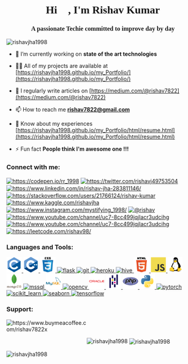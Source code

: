 

  
   <p style="display: flex;justify-content: center;"><img src="https://cdn.dribbble.com/users/1162077/screenshots/3848914/programmer.gif" alt="" srcset="" style="max-width: 35%;"></p>

<h1  align="center" style="font-family: cursive;">Hi 👋, I'm Rishav Kumar </h1>
<h3  align="center" style="font-family: cursive;">A passionate Techie committed to improve day by day
</h3>

<p align="left"> <img src="https://komarev.com/ghpvc/?username=rishavjha1998&label=Profile%20views&color=0e75b6&style=flat" alt="rishavjha1998" /> </p>
<!-- 
<p align="left"> <a href="https://twitter.com/https://twitter.com/rishavj49753504" target="blank"><img src="https://img.shields.io/twitter/follow/https://twitter.com/rishavj49753504?logo=twitter&style=for-the-badge" alt="https://twitter.com/rishavj49753504" /></a> </p> -->

- 🔭 I’m currently working on **state of the art technologies**

- 👨‍💻 All of my projects are available at [https://rishavjha1998.github.io/my_Portfolio/](https://rishavjha1998.github.io/my_Portfolio/)

- 📝 I regularly write articles on [https://medium.com/@rishav7822](https://medium.com/@rishav7822)

- 📫 How to reach me **rishav7822@gmail.com**

- 📄 Know about my experiences [https://rishavjha1998.github.io/my_Portfolio/html/resume.html](https://rishavjha1998.github.io/my_Portfolio/html/resume.html)

- ⚡ Fun fact **People think I'm awesome one !!!**

<h3 align="left">Connect with me:</h3>
<p align="left">
<a href="https://codepen.io/https://codepen.io/rr_1998" target="blank"><img align="center" src="https://raw.githubusercontent.com/rahuldkjain/github-profile-readme-generator/master/src/images/icons/Social/codepen.svg" alt="https://codepen.io/rr_1998" height="30" width="40" /></a>
<a href="https://twitter.com/https://twitter.com/rishavj49753504" target="blank"><img align="center" src="https://raw.githubusercontent.com/rahuldkjain/github-profile-readme-generator/master/src/images/icons/Social/twitter.svg" alt="https://twitter.com/rishavj49753504" height="30" width="40" /></a>
<a href="https://linkedin.com/in/https://www.linkedin.com/in/rishav-jha-283811146/" target="blank"><img align="center" src="https://raw.githubusercontent.com/rahuldkjain/github-profile-readme-generator/master/src/images/icons/Social/linked-in-alt.svg" alt="https://www.linkedin.com/in/rishav-jha-283811146/" height="30" width="40" /></a>
<a href="https://stackoverflow.com/users/https://stackoverflow.com/users/21766124/rishav-kumar" target="blank"><img align="center" src="https://raw.githubusercontent.com/rahuldkjain/github-profile-readme-generator/master/src/images/icons/Social/stack-overflow.svg" alt="https://stackoverflow.com/users/21766124/rishav-kumar" height="30" width="40" /></a>
<a href="https://kaggle.com/https://www.kaggle.com/rishavjha" target="blank"><img align="center" src="https://raw.githubusercontent.com/rahuldkjain/github-profile-readme-generator/master/src/images/icons/Social/kaggle.svg" alt="https://www.kaggle.com/rishavjha" height="30" width="40" /></a>
<a href="https://instagram.com/https://www.instagram.com/mystifying_1998/" target="blank"><img align="center" src="https://raw.githubusercontent.com/rahuldkjain/github-profile-readme-generator/master/src/images/icons/Social/instagram.svg" alt="https://www.instagram.com/mystifying_1998/" height="30" width="40" /></a>
<a href="https://medium.com/@rishav" target="blank"><img align="center" src="https://raw.githubusercontent.com/rahuldkjain/github-profile-readme-generator/master/src/images/icons/Social/medium.svg" alt="@rishav" height="30" width="40" /></a>
<a href="https://www.youtube.com/c/https://www.youtube.com/channel/uc7-8cc499jqjlacr3udcihg" target="blank"><img align="center" src="https://raw.githubusercontent.com/rahuldkjain/github-profile-readme-generator/master/src/images/icons/Social/youtube.svg" alt="https://www.youtube.com/channel/uc7-8cc499jqjlacr3udcihg" height="30" width="40" /></a>
<a href="https://www.hackerrank.com/https://www.youtube.com/channel/uc7-8cc499jqjlacr3udcihg" target="blank"><img align="center" src="https://raw.githubusercontent.com/rahuldkjain/github-profile-readme-generator/master/src/images/icons/Social/hackerrank.svg" alt="https://www.youtube.com/channel/uc7-8cc499jqjlacr3udcihg" height="30" width="40" /></a>
<a href="https://www.leetcode.com/https://leetcode.com/rishav98/" target="blank"><img align="center" src="https://raw.githubusercontent.com/rahuldkjain/github-profile-readme-generator/master/src/images/icons/Social/leet-code.svg" alt="https://leetcode.com/rishav98/" height="30" width="40" /></a>
</p>

<h3 align="left">Languages and Tools:</h3>
<p align="left"> <a href="https://www.cprogramming.com/" target="_blank" rel="noreferrer"> <img src="https://raw.githubusercontent.com/devicons/devicon/master/icons/c/c-original.svg" alt="c" width="40" height="40"/> </a> <a href="https://www.w3schools.com/cpp/" target="_blank" rel="noreferrer"> <img src="https://raw.githubusercontent.com/devicons/devicon/master/icons/cplusplus/cplusplus-original.svg" alt="cplusplus" width="40" height="40"/> </a> <a href="https://www.w3schools.com/css/" target="_blank" rel="noreferrer"> <img src="https://raw.githubusercontent.com/devicons/devicon/master/icons/css3/css3-original-wordmark.svg" alt="css3" width="40" height="40"/> </a> <a href="https://flask.palletsprojects.com/" target="_blank" rel="noreferrer"> <img src="https://www.vectorlogo.zone/logos/pocoo_flask/pocoo_flask-icon.svg" alt="flask" width="40" height="40"/> </a> <a href="https://git-scm.com/" target="_blank" rel="noreferrer"> <img src="https://www.vectorlogo.zone/logos/git-scm/git-scm-icon.svg" alt="git" width="40" height="40"/> </a> <a href="https://heroku.com" target="_blank" rel="noreferrer"> <img src="https://www.vectorlogo.zone/logos/heroku/heroku-icon.svg" alt="heroku" width="40" height="40"/> </a> <a href="https://hive.apache.org/" target="_blank" rel="noreferrer"> <img src="https://www.vectorlogo.zone/logos/apache_hive/apache_hive-icon.svg" alt="hive" width="40" height="40"/> </a> <a href="https://www.w3.org/html/" target="_blank" rel="noreferrer"> <img src="https://raw.githubusercontent.com/devicons/devicon/master/icons/html5/html5-original-wordmark.svg" alt="html5" width="40" height="40"/> </a> <a href="https://developer.mozilla.org/en-US/docs/Web/JavaScript" target="_blank" rel="noreferrer"> <img src="https://raw.githubusercontent.com/devicons/devicon/master/icons/javascript/javascript-original.svg" alt="javascript" width="40" height="40"/> </a> <a href="https://www.linux.org/" target="_blank" rel="noreferrer"> <img src="https://raw.githubusercontent.com/devicons/devicon/master/icons/linux/linux-original.svg" alt="linux" width="40" height="40"/> </a> <a href="https://www.mongodb.com/" target="_blank" rel="noreferrer"> <img src="https://raw.githubusercontent.com/devicons/devicon/master/icons/mongodb/mongodb-original-wordmark.svg" alt="mongodb" width="40" height="40"/> </a> <a href="https://www.microsoft.com/en-us/sql-server" target="_blank" rel="noreferrer"> <img src="https://www.svgrepo.com/show/303229/microsoft-sql-server-logo.svg" alt="mssql" width="40" height="40"/> </a> <a href="https://www.mysql.com/" target="_blank" rel="noreferrer"> <img src="https://raw.githubusercontent.com/devicons/devicon/master/icons/mysql/mysql-original-wordmark.svg" alt="mysql" width="40" height="40"/> </a> <a href="https://opencv.org/" target="_blank" rel="noreferrer"> <img src="https://www.vectorlogo.zone/logos/opencv/opencv-icon.svg" alt="opencv" width="40" height="40"/> </a> <a href="https://www.oracle.com/" target="_blank" rel="noreferrer"> <img src="https://raw.githubusercontent.com/devicons/devicon/master/icons/oracle/oracle-original.svg" alt="oracle" width="40" height="40"/> </a> <a href="https://pandas.pydata.org/" target="_blank" rel="noreferrer"> <img src="https://raw.githubusercontent.com/devicons/devicon/2ae2a900d2f041da66e950e4d48052658d850630/icons/pandas/pandas-original.svg" alt="pandas" width="40" height="40"/> </a> <a href="https://www.php.net" target="_blank" rel="noreferrer"> <img src="https://raw.githubusercontent.com/devicons/devicon/master/icons/php/php-original.svg" alt="php" width="40" height="40"/> </a> <a href="https://www.python.org" target="_blank" rel="noreferrer"> <img src="https://raw.githubusercontent.com/devicons/devicon/master/icons/python/python-original.svg" alt="python" width="40" height="40"/> </a> <a href="https://pytorch.org/" target="_blank" rel="noreferrer"> <img src="https://www.vectorlogo.zone/logos/pytorch/pytorch-icon.svg" alt="pytorch" width="40" height="40"/> </a> <a href="https://scikit-learn.org/" target="_blank" rel="noreferrer"> <img src="https://upload.wikimedia.org/wikipedia/commons/0/05/Scikit_learn_logo_small.svg" alt="scikit_learn" width="40" height="40"/> </a> <a href="https://seaborn.pydata.org/" target="_blank" rel="noreferrer"> <img src="https://seaborn.pydata.org/_images/logo-mark-lightbg.svg" alt="seaborn" width="40" height="40"/> </a> <a href="https://www.tensorflow.org" target="_blank" rel="noreferrer"> <img src="https://www.vectorlogo.zone/logos/tensorflow/tensorflow-icon.svg" alt="tensorflow" width="40" height="40"/> </a> </p>

<h3 align="left">Support:</h3>
<p><a href="https://www.buymeacoffee.com/https://www.buymeacoffee.com/rishav7822x"> <img align="left" src="https://cdn.buymeacoffee.com/buttons/v2/default-yellow.png" height="50" width="210" alt="https://www.buymeacoffee.com/rishav7822x" /></a></p><br><br>

<p><img align="left" src="https://github-readme-stats.vercel.app/api/top-langs?username=rishavjha1998&show_icons=true&locale=en&layout=compact" alt="rishavjha1998" /></p>

<p>&nbsp;<img align="center" src="https://github-readme-stats.vercel.app/api?username=rishavjha1998&show_icons=true&locale=en" alt="rishavjha1998" /></p>

<p><img align="center" src="https://github-readme-streak-stats.herokuapp.com/?user=rishavjha1998&" alt="rishavjha1998" /></p>

